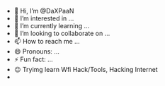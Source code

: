- 👋 Hi, I’m @DaXPaaN
- 👀 I’m interested in ...
- 🌱 I’m currently learning ...
- 💞️ I’m looking to collaborate on ...
- 📫 How to reach me ...
- 😄 Pronouns: ...
- ⚡ Fun fact: ...
- 😉 Tryimg learn Wfi Hack/Tools, Hacking Internet
- 

<!---
DaXPaaN/DaXPaaN is a ✨ special ✨ repository because its `README.md` (this file) appears on your GitHub profile.
You can click the Preview link to take a look at your changes.
--->
